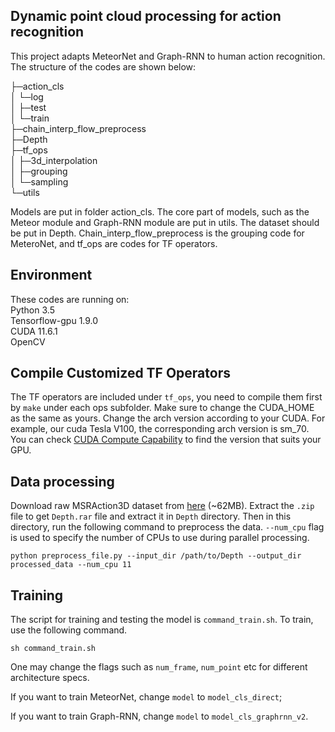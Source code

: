 ## Dynamic point cloud processing for action recognition

This project adapts MeteorNet and Graph-RNN to human action recognition. The structure of the codes are shown below:

├─action_cls\
│  └─log\
│      ├─test\
│      └─train\
├─chain_interp_flow_preprocess\
├─Depth\
├─tf_ops\
│  ├─3d_interpolation\
│  ├─grouping\
│  └─sampling\
└─utils

Models are put in folder action_cls. The core part of models, such as the Meteor module and Graph-RNN module are put in utils. The dataset should be put in Depth. Chain_interp_flow_preprocess is the grouping code for MeteroNet, and tf_ops are codes for TF operators.

## Environment
These codes are running on:\
Python 3.5\
Tensorflow-gpu 1.9.0\
CUDA 11.6.1\
OpenCV

## Compile Customized TF Operators
The TF operators are included under `tf_ops`, you need to compile them first by `make` under each ops subfolder. Make sure to change the CUDA_HOME as the same as yours. Change the arch version according to your CUDA. For example, our cuda Tesla V100, the corresponding arch version is sm_70. You can check <a href="https://en.wikipedia.org/wiki/CUDA#GPUs_supported">CUDA Compute Capability</a> to find the version that suits your GPU.

## Data processing

Download raw MSRAction3D dataset from <a href="https://drive.google.com/file/d/1djwAK3oZTAIFbCz531eClxINmsZgGO_H/view?usp=sharing">here</a> (~62MB). Extract the `.zip` file to get `Depth.rar` file and extract it in `Depth` directory. Then in this directory, run the following command to preprocess the data. `--num_cpu` flag is used to specify the number of CPUs to use during parallel processing.

```
python preprocess_file.py --input_dir /path/to/Depth --output_dir processed_data --num_cpu 11
```

## Training

The script for training and testing the model is `command_train.sh`. To train, use the following command.

```
sh command_train.sh
```

One may change the flags such as `num_frame`, `num_point` etc for different architecture specs.

If you want to train MeteorNet, change `model` to `model_cls_direct`;

If you want to train Graph-RNN, change `model` to `model_cls_graphrnn_v2`.



